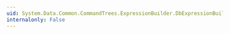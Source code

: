 ```yaml
---
uid: System.Data.Common.CommandTrees.ExpressionBuilder.DbExpressionBuilder.Or(System.Data.Common.CommandTrees.DbExpression,System.Data.Common.CommandTrees.DbExpression)
internalonly: False
---
```


